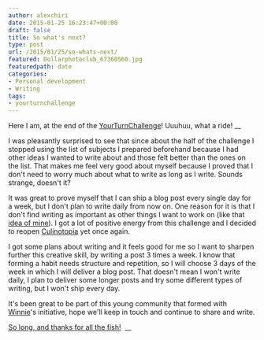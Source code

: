 ```yaml
---
author: alexchiri
date: 2015-01-25 16:23:47+00:00
draft: false
title: So what's next?
type: post
url: /2015/01/25/so-whats-next/
featured: Dollarphotoclub_67360560.jpg
featuredpath: date
categories:
- Personal development
- Writing
tags:
- yourturnchallenge
---
```


Here I am, at the end of the [YourTurnChallenge](http://yourturnchallenge.tumblr.com/)! Uuuhuu, what a ride! __

I was pleasantly surprised to see that since about the half of the challenge I stopped using the list of subjects I prepared beforehand because I had other ideas I wanted to write about and those felt better than the ones on the list. That makes me feel very good about myself because I proved that I don't need to worry much about what to write as long as I write. Sounds strange, doesn't it?

It was great to prove myself that I can ship a blog post every single day for a week, but I don't plan to write daily from now on. One reason for it is that I don't find writing as important as other things I want to work on (like that [idea of mine](http://www.alexchiri.com/post/i-have-an-idea/)). I got a lot of positive energy from this challenge and I decided to reopen [Culinotopia](http://www.alexchiri.com/the-live-deployment-stories-from-bitopia/) yet once again.

I got some plans about writing and it feels good for me so I want to sharpen further this creative skill, by writing a post 3 times a week. I know that forming a habit needs structure and repetition, so I will choose 3 days of the week in which I will deliver a blog post. That doesn't mean I won't write daily, I plan to deliver some longer posts and try some different types of writing, but I won't ship every day.

It's been great to be part of this young community that formed with [Winnie](http://www.winniekao.com/)'s initiative, hope we'll keep in touch and continue to share and write.

[So long, and thanks for all the fish!](http://en.wikipedia.org/wiki/So_Long,_and_Thanks_for_All_the_Fish)  __
